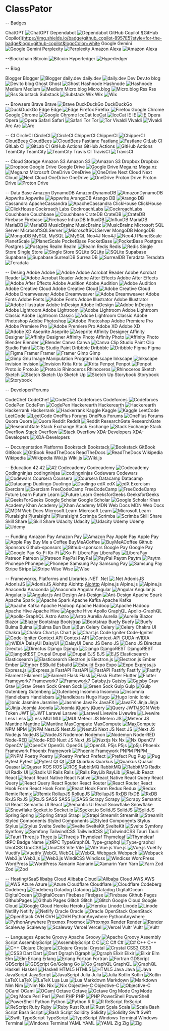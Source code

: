 # ClassPator

-- Badges

ChatGPT ![ChatGPT](https://img.shields.io/badge/chatGPT-74aa9c?style=for-the-badge&logo=openai&logoColor=white)
Dependabot	![Dependabot](https://img.shields.io/badge/dependabot-025E8C?style=for-the-badge&logo=dependabot&logoColor=white)
GitHub Copilot ![GitHub Copilot](https://img.shields.io/badge/github_copilot-8957E5?style=for-the-badge&logo=github-copilot&logoColor=white
Google Gemini ![Google Gemini](https://img.shields.io/badge/google%20gemini-8E75B2?style=for-the-badge&logo=google%20gemini&logoColor=white)
Perplexity ![Perplexity](https://img.shields.io/badge/perplexity-000000?style=for-the-badge&logo=perplexity&logoColor=088F8F)
Amazon Alexa ![Amazon Alexa](https://img.shields.io/badge/amazon%20alexa-52b5f7?style=for-the-badge&logo=amazon%20alexa&logoColor=white)

--Blockchain
Bitcoin ![Bitcoin](https://img.shields.io/badge/bitcoin-2F3134?style=for-the-badge&logo=bitcoin&logoColor=white)
Hyperledger ![Hyperledger](https://img.shields.io/badge/hyperledger-2F3134?style=for-the-badge&logo=hyperledger&logoColor=white)

-- Blog

Blogger	Blogger	![Blogger](https://img.shields.io/badge/Blogger-FF5722?style=for-the-badge&logo=blogger&logoColor=white)
daily.dev	daily.dev	![daily.dev](https://img.shields.io/badge/daily.dev-CE3DF3?style=for-the-badge&logo=daily.dev&logoColor=white)
Dev	Dev.to blog	![Dev.to blog](https://img.shields.io/badge/dev.to-0A0A0A?style=for-the-badge&logo=dev.to&logoColor=white)
Ghost	Ghost	![Ghost](https://img.shields.io/badge/ghost-000?style=for-the-badge&logo=ghost&logoColor=%23F7DF1E)
Hashnode	Hashnode	![Hashnode](https://img.shields.io/badge/Hashnode-2962FF?style=for-the-badge&logo=hashnode&logoColor=white)
Medium	Medium	![Medium](https://img.shields.io/badge/Medium-12100E?style=for-the-badge&logo=medium&logoColor=white)
Micro.blog	Micro.blog	![Micro.blog](https://img.shields.io/badge/Micro.blog-FF8800?style=for-the-badge&logo=micro.blog&logoColor=white)
Rss	Rss	![Rss](https://img.shields.io/badge/rss-F88900?style=for-the-badge&logo=rss&logoColor=white)
Substack	Substack	![Substack](https://img.shields.io/badge/Substack-%23006f5c.svg?style=for-the-badge&logo=substack&logoColor=FF6719)
Wix	Wix	![Wix](https://img.shields.io/badge/wix-000?style=for-the-badge&logo=wix&logoColor=white)

-- Browsers 
Brave	Brave	![Brave](https://img.shields.io/badge/Brave-FB542B?style=for-the-badge&logo=Brave&logoColor=white)
DuckDuckGo	DuckDuckGo	![DuckDuckGo](https://img.shields.io/badge/duckduckgo-de5833?style=for-the-badge&logo=duckduckgo&logoColor=white)
Edge	Edge	![Edge](https://img.shields.io/badge/Edge-0078D7?style=for-the-badge&logo=Microsoft-edge&logoColor=white)
Firefox	Firefox	![Firefox](https://img.shields.io/badge/Firefox-FF7139?style=for-the-badge&logo=Firefox-Browser&logoColor=white)
Google Chrome	Google Chrome	![Google Chrome](https://img.shields.io/badge/Google%20Chrome-4285F4?style=for-the-badge&logo=GoogleChrome&logoColor=white)
IceCat	IceCat	![IceCat](https://img.shields.io/badge/gnuicecat-263A85?style=for-the-badge&logo=gnuicecat&logoColor=white)
IE	IE	![IE](https://img.shields.io/badge/Internet%20Explorer-0076D6?style=for-the-badge&logo=Internet%20Explorer&logoColor=white)
Opera	Opera	![Opera](https://img.shields.io/badge/Opera-FF1B2D?style=for-the-badge&logo=Opera&logoColor=white)
Safari	Safari	![Safari](https://img.shields.io/badge/Safari-000000?style=for-the-badge&logo=Safari&logoColor=white)
Tor	Tor	![Tor](https://img.shields.io/badge/Tor-7D4698?style=for-the-badge&logo=Tor-Browser&logoColor=white)
Vivaldi	Vivaldi	![Vivaldi](https://img.shields.io/badge/Vivaldi-EF3939?style=for-the-badge&logo=Vivaldi&logoColor=white)
Arc	Arc	![Arc](https://img.shields.io/badge/Arc-000000?style=for-the-badge&logo=arc&logoColor=white)

-- CI
CircleCI	CircleCI	![CircleCI](https://img.shields.io/badge/circle%20ci-%23161616.svg?style=for-the-badge&logo=circleci&logoColor=white)
ChipperCI	ChipperCI	![ChipperCI](https://img.shields.io/badge/chipperci-1e394e.svg?style=for-the-badge&logo=chipperci&logoColor=white)
CloudBees	CloudBees	![CloudBees](https://img.shields.io/badge/CloudBees-1997B5&?logo=cloudbees&logoColor=white&style=for-the-badge)
Fastlane	Fastlane	![Fastlane](https://img.shields.io/badge/fastlane-%2382bd4e.svg?style=for-the-badge&logo=fastlane&logoColor=black)
GitLab CI	GitLab CI	![GitLab CI](https://img.shields.io/badge/gitlab%20ci-%23181717.svg?style=for-the-badge&logo=gitlab&logoColor=white)
GitHub Actions	GitHub Actions	![GitHub Actions](https://img.shields.io/badge/github%20actions-%232671E5.svg?style=for-the-badge&logo=githubactions&logoColor=white)
TeamCity	TeamCity	![TeamCity](https://img.shields.io/badge/teamcity-000000.svg?style=for-the-badge&logo=teamcity&logoColor=white)
Travis CI	TravisCI	![TravisCI](https://img.shields.io/badge/travis%20ci-%232B2F33.svg?style=for-the-badge&logo=travis&logoColor=white)


-- Cloud Storage 
Amazon S3	Amazon S3	![Amazon S3](https://img.shields.io/badge/Amazon%20S3-FF9900?style=for-the-badge&logo=amazons3&logoColor=white)
Dropbox	Dropbox	![Dropbox](https://img.shields.io/badge/Dropbox-%233B4D98.svg?style=for-the-badge&logo=Dropbox&logoColor=white)
Google Drive	Google Drive	![Google Drive](https://img.shields.io/badge/Google%20Drive-4285F4?style=for-the-badge&logo=googledrive&logoColor=white)
Mega.nz	Mega.nz	![Mega.nz](https://img.shields.io/badge/Mega-%23D90007.svg?style=for-the-badge&logo=Mega&logoColor=white)
Microsoft OneDrive	OneDrive	![OneDrive](https://img.shields.io/badge/OneDrive-white?style=for-the-badge&logo=Microsoft%20OneDrive&logoColor=0078D4)
Next Cloud	Next Cloud	![Next Cloud](https://img.shields.io/badge/Next%20Cloud-0B94DE?style=for-the-badge&logo=nextcloud&logoColor=white)
OneDrive	OneDrive	![OneDrive](https://img.shields.io/badge/OneDrive-0078D4.svg?style=for-the-badge&logo=microsoftonedrive&logoColor=white)
Proton Drive	Proton Drive	![Proton Drive](https://img.shields.io/badge/Proton%20Drive-6d4aff?style=for-the-badge&logo=proton%20drive&logoColor=white)

-- Data Base
  Amazon DynamoDB	AmazonDynamoDB	![AmazonDynamoDB](https://img.shields.io/badge/Amazon%20DynamoDB-4053D6?style=for-the-badge&logo=Amazon%20DynamoDB&logoColor=white)
Appwrite	Appwrite	![Appwrite](https://img.shields.io/badge/Appwrite-%23FD366E.svg?style=for-the-badge&logo=appwrite&logoColor=white)
ArangoDB	Arango DB	![Arango DB](https://img.shields.io/badge/ArangoDB-DDE072?style=for-the-badge&logo=arangodb&logoColor=white)
Cassandra	ApacheCassandra	![ApacheCassandra](https://img.shields.io/badge/cassandra-%231287B1.svg?style=for-the-badge&logo=apache-cassandra&logoColor=white)
ClickHouse	ClickHouse	![ClickHouse](https://img.shields.io/badge/ClickHouse-FFCC01?style=for-the-badge&logo=clickhouse&logoColor=white)
Cockroach Labs	CockroachLabs	![CockroachLabs](https://img.shields.io/badge/Cockroach%20Labs-6933FF?style=for-the-badge&logo=Cockroach%20Labs&logoColor=white)
Couchbase	Couchbase	![Couchbase](https://img.shields.io/badge/Couchbase-EA2328?style=for-the-badge&logo=couchbase&logoColor=white)
CrateDB	CrateDB	![CrateDB](https://img.shields.io/badge/CrateDB-009DC7?style=for-the-badge&logo=CrateDB&logoColor=white)
Firebase	Firebase	![Firebase](https://img.shields.io/badge/firebase-a08021?style=for-the-badge&logo=firebase&logoColor=ffcd34)
InfluxDB	InfluxDB	![InfluxDB](https://img.shields.io/badge/InfluxDB-22ADF6?style=for-the-badge&logo=InfluxDB&logoColor=white)
MariaDB	MariaDB	![MariaDB](https://img.shields.io/badge/MariaDB-003545?style=for-the-badge&logo=mariadb&logoColor=white)
MusicBrainz	MusicBrainz	![MusicBrainz](https://img.shields.io/badge/Musicbrainz-EB743B?style=for-the-badge&logo=musicbrainz&logoColor=BA478F)
Microsoft SQL Server	MicrosoftSQLServer	![MicrosoftSQLServer](https://img.shields.io/badge/Microsoft%20SQL%20Server-CC2927?style=for-the-badge&logo=microsoft%20sql%20server&logoColor=white)
MongoDB	MongoDB	![MongoDB](https://img.shields.io/badge/MongoDB-%234ea94b.svg?style=for-the-badge&logo=mongodb&logoColor=white)
MySQL	MySQL	![MySQL](https://img.shields.io/badge/mysql-4479A1.svg?style=for-the-badge&logo=mysql&logoColor=white)
Neo4J	Neo4J	![Neo4J](https://img.shields.io/badge/Neo4j-008CC1?style=for-the-badge&logo=neo4j&logoColor=white)
PlanetScale	PlanetScale	![PlanetScale](https://img.shields.io/badge/planetscale-%23000000.svg?style=for-the-badge&logo=planetscale&logoColor=white)
PocketBase	PocketBase	![PocketBase](https://img.shields.io/badge/pocketbase-%23b8dbe4.svg?style=for-the-badge&logo=Pocketbase&logoColor=black)
Postgres	Postgres	![Postgres](https://img.shields.io/badge/postgres-%23316192.svg?style=for-the-badge&logo=postgresql&logoColor=white)
Realm	Realm	![Realm](https://img.shields.io/badge/Realm-39477F?style=for-the-badge&logo=realm&logoColor=white)
Redis	Redis	![Redis](https://img.shields.io/badge/redis-%23DD0031.svg?style=for-the-badge&logo=redis&logoColor=white)
Single Store	Single Store	![Single Store](https://img.shields.io/badge/Single%20Store-AA00FF?style=for-the-badge&logo=singlestore&logoColor=white)
SQLite	SQLite	![SQLite](https://img.shields.io/badge/sqlite-%2307405e.svg?style=for-the-badge&logo=sqlite&logoColor=white)
Supabase	Supabase	![Supabase](https://img.shields.io/badge/Supabase-3ECF8E?style=for-the-badge&logo=supabase&logoColor=white)
SurrealDB	SurrealDB	![SurrealDB](https://img.shields.io/badge/SurrealDB-FF00A0?style=for-the-badge&logo=surrealdb&logoColor=white)
Teradata	Teradata	![Teradata](https://img.shields.io/badge/Teradata-F37440?style=for-the-badge&logo=teradata&logoColor=white)

-- Desing 
Adobe	Adobe	![Adobe](https://img.shields.io/badge/adobe-%23FF0000.svg?style=for-the-badge&logo=adobe&logoColor=white)
Adobe Acrobat Reader	Adobe Acrobat Reader	![Adobe Acrobat Reader](https://img.shields.io/badge/Adobe%20Acrobat%20Reader-EC1C24.svg?style=for-the-badge&logo=Adobe%20Acrobat%20Reader&logoColor=white)
Adobe After Effects	Adobe After Effects	![Adobe After Effects](https://img.shields.io/badge/Adobe%20After%20Effects-9999FF.svg?style=for-the-badge&logo=Adobe%20After%20Effects&logoColor=white)
Adobe Audition	Adobe Audition	![Adobe Audition](https://img.shields.io/badge/Adobe%20Audition-9999FF.svg?style=for-the-badge&logo=Adobe%20Audition&logoColor=white)
Adobe Creative Cloud	Adobe Creative Cloud	![Adobe Creative Cloud](https://img.shields.io/badge/Adobe%20Creative%20Cloud-DA1F26.svg?style=for-the-badge&logo=Adobe%20Creative%20Cloud&logoColor=white)
Adobe Dreamweaver	Adobe Dreamweaver	![Adobe Dreamweaver](https://img.shields.io/badge/Adobe%20Dreamweaver-FF61F6.svg?style=for-the-badge&logo=Adobe%20Dreamweaver&logoColor=white)
Adobe Fonts	Adobe Fonts	![Adobe Fonts](https://img.shields.io/badge/Adobe%20Fonts-000B1D.svg?style=for-the-badge&logo=Adobe%20Fonts&logoColor=white)
Adobe Illustrator	Adobe Illustrator	![Adobe Illustrator](https://img.shields.io/badge/adobe%20illustrator-%23FF9A00.svg?style=for-the-badge&logo=adobe%20illustrator&logoColor=white)
Adobe InDesign	Adobe InDesign	![Adobe InDesign](https://img.shields.io/badge/Adobe%20InDesign-49021F?style=for-the-badge&logo=adobeindesign&logoColor=white)
Adobe Lightroom	Adobe Lightroom	![Adobe Lightroom](https://img.shields.io/badge/Adobe%20Lightroom-31A8FF.svg?style=for-the-badge&logo=Adobe%20Lightroom&logoColor=white)
Adobe Lightroom Classic	Adobe Lightroom Classic	![Adobe Lightroom Classic](https://img.shields.io/badge/Adobe%20Lightroom%20Classic-31A8FF.svg?style=for-the-badge&logo=Adobe%20Lightroom%20Classic&logoColor=white)
Adobe Photoshop	Adobe Photoshop	![Adobe Photoshop](https://img.shields.io/badge/adobe%20photoshop-%2331A8FF.svg?style=for-the-badge&logo=adobe%20photoshop&logoColor=white)
Adobe Premiere Pro	Adobe Premiere Pro	![Adobe Premiere Pro](https://img.shields.io/badge/Adobe%20Premiere%20Pro-9999FF.svg?style=for-the-badge&logo=Adobe%20Premiere%20Pro&logoColor=white)
Adobe XD	Adobe XD	![Adobe XD](https://img.shields.io/badge/Adobe%20XD-470137?style=for-the-badge&logo=Adobe%20XD&logoColor=#FF61F6)
Aseprite	Aseprite	![Aseprite](https://img.shields.io/badge/Aseprite-FFFFFF?style=for-the-badge&logo=Aseprite&logoColor=#7D929E)
Affinity Designer	Affinity Designer	![Affinity Designer](https://img.shields.io/badge/affinity%20desginer-%231B72BE.svg?style=for-the-badge&logo=affinity-designer&logoColor=white)
Affinity Photo	Affinity Photo	![Affinity Photo](https://img.shields.io/badge/affinityphoto-%237E4DD2.svg?style=for-the-badge&logo=affinity-photo&logoColor=white)
Blender	Blender	![Blender](https://img.shields.io/badge/blender-%23F5792A.svg?style=for-the-badge&logo=blender&logoColor=white)
Canva	Canva	![Canva](https://img.shields.io/badge/Canva-%2300C4CC.svg?style=for-the-badge&logo=Canva&logoColor=white)
Clip Studio Paint	Clip Studio Paint	![Clip Studio Paint](https://img.shields.io/badge/ClipStudioPaint-%23CFD3D3.svg?style=for-the-badge&logo=ClipStudioPaint&logoColor=white)
Dribbble	Dribbble	![Dribbble](https://img.shields.io/badge/Dribbble-EA4C89?style=for-the-badge&logo=dribbble&logoColor=white)
Figma	Figma	![Figma](https://img.shields.io/badge/figma-%23F24E1E.svg?style=for-the-badge&logo=figma&logoColor=white)
Framer	Framer	![Framer](https://img.shields.io/badge/Framer-black?style=for-the-badge&logo=framer&logoColor=blue)
Gimp	Gimp	![Gimp Gnu Image Manipulation Program](https://img.shields.io/badge/Gimp-657D8B?style=for-the-badge&logo=gimp&logoColor=FFFFFF)
Inkscape	Inkscape	![Inkscape](https://img.shields.io/badge/Inkscape-e0e0e0?style=for-the-badge&logo=inkscape&logoColor=080A13)
Invision	Invision	![Invision](https://img.shields.io/badge/invision-FF3366?style=for-the-badge&logo=invision&logoColor=white)
Krita	Krita	![Krita](https://img.shields.io/badge/Krita-203759?style=for-the-badge&logo=krita&logoColor=EEF37B)
Penpot	Penpot	![Penpot](https://img.shields.io/badge/penpot-%23FFFFFF.svg?style=for-the-badge&logo=penpot&logoColor=black)
Proto.io	Proto.io	![Proto.io](https://img.shields.io/badge/Proto.io-161637?style=for-the-badge&logo=proto.io&logoColor=00e5ff)
Rhinoceros	Rhinoceros	![Rhinoceros](https://img.shields.io/badge/Rhinoceros-801010?style=for-the-badge&logo=rhinoceros&logoColor=white)
Sketch	Sketch	![Sketch](https://img.shields.io/badge/Sketch-FFB387?style=for-the-badge&logo=sketch&logoColor=black)
Sketch Up	Sketch Up	![Sketch Up](https://img.shields.io/badge/SketchUp-005F9E?style=for-the-badge&logo=sketchup&logoColor=white)
Storybook	Storybook	![Storybook](https://img.shields.io/badge/-Storybook-FF4785?style=for-the-badge&logo=storybook&logoColor=white)

-- Developer/Forums

CodeChef	CodeChef	![CodeChef](https://img.shields.io/badge/CodeChef-%23964B00.svg?style=for-the-badge&logo=CodeChef&logoColor=white)
Codeforces	Codeforces	![Codeforces](https://img.shields.io/badge/Codeforces-445f9d?style=for-the-badge&logo=Codeforces&logoColor=white)
CodePen	CodePen	![CodePen](https://img.shields.io/badge/Codepen-000000?style=for-the-badge&logo=codepen&logoColor=white)
Hackerearth	Hackerearth	![Hackerearth](https://img.shields.io/badge/HackerEarth-%232C3454.svg?&style=for-the-badge&logo=HackerEarth&logoColor=Blue)
Hackerrank	Hackerrank	![Hackerrank](https://img.shields.io/badge/-Hackerrank-2EC866?style=for-the-badge&logo=HackerRank&logoColor=white)
Kaggle	Kaggle	![Kaggle](https://img.shields.io/badge/Kaggle-035a7d?style=for-the-badge&logo=kaggle&logoColor=white)
LeetCode	LeetCode	![LeetCode](https://img.shields.io/badge/LeetCode-000000?style=for-the-badge&logo=LeetCode&logoColor=#d16c06)
OnePlus Forums	OnePlus Forums	![OnePlus Forums](https://img.shields.io/badge/OnePlusForums-%23EB0028.svg?style=for-the-badge&logo=OnePlus&logoColor=white)
Quora	Quora	![Quora](https://img.shields.io/badge/Quora-%23B92B27.svg?style=for-the-badge&logo=Quora&logoColor=white)
Reddit	Reddit	![Reddit](https://img.shields.io/badge/Reddit-%23FF4500.svg?style=for-the-badge&logo=Reddit&logoColor=white)
ResearchGate	ResearchGate	![ResearchGate](https://img.shields.io/badge/ResearchGate-00CCBB?style=for-the-badge&logo=ResearchGate&logoColor=white)
Stack Exchange	Stack Exchange	![Stack Exchange](https://img.shields.io/badge/StackExchange-%23ffffff.svg?style=for-the-badge&logo=StackExchange)
Stack Overflow	Stack Overflow	![Stack Overflow](https://img.shields.io/badge/-Stackoverflow-FE7A16?style=for-the-badge&logo=stack-overflow&logoColor=white)
XDA-Developers	XDA-Developers	![XDA-Developers](https://img.shields.io/badge/XDA--Developers-%23AC6E2F.svg?style=for-the-badge&logo=XDA-Developers&logoColor=white)

-- Documentation Platforms
Bookstack	Bookstack	![Bookstack](https://img.shields.io/badge/Bookstack-%230288D1.svg?style=for-the-badge&logo=bookstack&logoColor=white)
GitBook	GitBook	![GitBook](https://img.shields.io/badge/GitBook-%23000000.svg?style=for-the-badge&logo=gitbook&logoColor=white)
ReadTheDocs	ReadTheDocs	![ReadTheDocs](https://img.shields.io/badge/Readthedocs-%23000000.svg?style=for-the-badge&logo=readthedocs&logoColor=white)
Wikipedia	Wikipedia	![Wikipedia](https://img.shields.io/badge/Wikipedia-%23000000.svg?style=for-the-badge&logo=wikipedia&logoColor=white)
Wiki.js	Wiki.js	![Wiki.js](https://img.shields.io/badge/wiki.js-%231976D2.svg?style=for-the-badge&logo=wikidotjs&logoColor=white)

-- Education
42	42	![42](https://img.shields.io/badge/-42-black?style=for-the-badge&logo=42&logoColor=white)
Codecademy	Codecademy	![Codecademy](https://img.shields.io/badge/Codecademy-FFF0E5?style=for-the-badge&logo=codecademy&logoColor=1F243A)
Codingninjas	codingninjas	![codingninjas](https://img.shields.io/badge/coding%20ninjas-DD6620?style=for-the-badge&logo=codingninjas&logoColor=white)
Codewars	Codewars	![Codewars](https://img.shields.io/badge/Codewars-B1361E?style=for-the-badge&logo=codewars&logoColor=grey)
Coursera	Coursera	![Coursera](https://img.shields.io/badge/Coursera-%230056D2.svg?style=for-the-badge&logo=Coursera&logoColor=white)
Datacamp	Datacamp	![Datacamp](https://img.shields.io/badge/Datacamp-05192D?style=for-the-badge&logo=datacamp&logoColor=03E860)
Duolingo	Duolingo	![Duolingo](https://img.shields.io/badge/Duolingo-%234DC730.svg?style=for-the-badge&logo=Duolingo&logoColor=white)
edX	edX	![edX](https://img.shields.io/badge/edX-%2302262B.svg?style=for-the-badge&logo=edX&logoColor=white)
Exercism	Exercism	![Exercism](https://img.shields.io/badge/Exercism-009CAB?style=for-the-badge&logo=exercism&logoColor=white)
FreeCodeCamp	FreeCodeCamp	![FreeCodeCamp](https://img.shields.io/badge/Freecodecamp-%23123.svg?&style=for-the-badge&logo=freecodecamp&logoColor=green)
Future Learn	Future Learn	![Future Learn](https://img.shields.io/badge/future%20learn-DE00A5?style=for-the-badge&logo=futurelearn&logoColor=white)
GeeksforGeeks	GeeksforGeeks	![GeeksForGeeks](https://img.shields.io/badge/GeeksforGeeks-gray?style=for-the-badge&logo=geeksforgeeks&logoColor=35914c)
Google Scholar	Google Scholar	![Google Scholar](https://img.shields.io/badge/Google%20Scholar-4285F4?style=for-the-badge&logo=google-scholar&logoColor=white)
Khan Academy	Khan Academy	![Khan Academy](https://img.shields.io/badge/KhanAcademy-%2314BF96.svg?style=for-the-badge&logo=KhanAcademy&logoColor=white)
MDN Web Docs	MDN Web Docs	![MDN Web Docs](https://img.shields.io/badge/MDN_Web_Docs-black?style=for-the-badge&logo=mdnwebdocs&logoColor=white)
Microsoft Learn	Microsoft Learn	![Microsoft Learn](https://img.shields.io/badge/Microsoft_Learn-258ffa?style=for-the-badge&logo=microsoft&logoColor=white)
Pluralsight	Pluralsight	![Pluralsight](https://img.shields.io/badge/Pluralsight-EE3057?style=for-the-badge&logo=pluralsight&logoColor=white)
Scrimba	Scrimba	![Scrimba](https://img.shields.io/badge/scrimba-2B283A?style=for-the-badge&logo=scrimba&logoColor=white)
Skill Share	Skill Share	![Skill Share](https://img.shields.io/badge/Skill%20share-002333?style=for-the-badge&logo=skillshare&logoColor=00FF84)
Udacity	Udacity	![Udacity](https://img.shields.io/badge/Udacity-grey?style=for-the-badge&logo=udacity&logoColor=15B8E6)
Udemy	Udemy	![Udemy](https://img.shields.io/badge/Udemy-A435F0?style=for-the-badge&logo=Udemy&logoColor=white)

-- Funding
Amazon Pay	Amazon Pay	![Amazon Pay](https://img.shields.io/badge/AmazonPay-ff9900.svg?style=for-the-badge&logo=Amazon-Pay&logoColor=white)
Apple Pay	Apple Pay	![Apple Pay](https://img.shields.io/badge/ApplePay-000000.svg?style=for-the-badge&logo=Apple-Pay&logoColor=white)
Buy Me a Coffee	BuyMeACoffee	![BuyMeACoffee](https://img.shields.io/badge/Buy%20Me%20a%20Coffee-ffdd00?style=for-the-badge&logo=buy-me-a-coffee&logoColor=black)
Github Sponsors	Github-sponsors	![Github-sponsors](https://img.shields.io/badge/sponsor-30363D?style=for-the-badge&logo=GitHub-Sponsors&logoColor=#EA4AAA)
Google Pay	Google Pay	![Google Pay](https://img.shields.io/badge/GooglePay-%233780F1.svg?style=for-the-badge&logo=Google-Pay&logoColor=white)
Ko-Fi	Ko-Fi	![Ko-Fi](https://img.shields.io/badge/Ko--fi-F16061?style=for-the-badge&logo=ko-fi&logoColor=white)
LiberaPay	LiberaPay	![LiberaPay](https://img.shields.io/badge/Liberapay-F6C915?style=for-the-badge&logo=liberapay&logoColor=black)
Patreon	Patreon	![Patreon](https://img.shields.io/badge/Patreon-F96854?style=for-the-badge&logo=patreon&logoColor=white)
PayPal	PayPal	![PayPal](https://img.shields.io/badge/PayPal-00457C?style=for-the-badge&logo=paypal&logoColor=white)
Paytm	Paytm	![Paytm](https://img.shields.io/badge/Paytm-1C2C94?style=for-the-badge&logo=paytm&logoColor=05BAF3)
Phonepe	Phonepe	![Phonepe](https://img.shields.io/badge/Phonepe-54039A?style=for-the-badge&logo=phonepe&logoColor=white)
Samsung Pay	Samsung Pay	![Samsung Pay](https://img.shields.io/badge/SamsungPay-1428A0.svg?style=for-the-badge&logo=Samsung-Pay&logoColor=white)
Stripe	Stripe	![Stripe](https://img.shields.io/badge/Stripe-5469d4?style=for-the-badge&logo=stripe&logoColor=ffffff)
Wise	Wise	![Wise](https://img.shields.io/badge/Wise-394e79?style=for-the-badge&logo=wise&logoColor=00B9FF)

-- Frameworks, Platforms and Libraries
.NET	.Net	![.Net](https://img.shields.io/badge/.NET-5C2D91?style=for-the-badge&logo=.net&logoColor=white)
AdonisJS	AdonisJS	![AdonisJS](https://img.shields.io/badge/adonisjs-%23220052.svg?style=for-the-badge&logo=adonisjs&logoColor=white)
Aiohttp	Aiohttp	[Aiohttp](https://img.shields.io/badge/aiohttp-%232C5bb4.svg?style=for-the-badge&logo=aiohttp&logoColor=white)
Alpine.js	Alpine.js	![Alpine.js](https://img.shields.io/badge/alpinejs-white.svg?style=for-the-badge&logo=alpinedotjs&logoColor=%238BC0D0)
Anaconda	Anaconda	![Anaconda](https://img.shields.io/badge/Anaconda-%2344A833.svg?style=for-the-badge&logo=anaconda&logoColor=white)
Angular	Angular	![Angular](https://img.shields.io/badge/angular-%23DD0031.svg?style=for-the-badge&logo=angular&logoColor=white)
Angular.js	Angular.js	![Angular.js](https://img.shields.io/badge/angular.js-%23E23237.svg?style=for-the-badge&logo=angularjs&logoColor=white)
Ant Design	Ant-Design	![Ant-Design](https://img.shields.io/badge/-AntDesign-%230170FE?style=for-the-badge&logo=ant-design&logoColor=white)
Apache Spark	Apache Spark	![Apache Spark](https://img.shields.io/badge/Apache%20Spark-FDEE21?style=flat-square&logo=apachespark&logoColor=black)
Apache Kafka	Apache Kafka	![Apache Kafka](https://img.shields.io/badge/Apache%20Kafka-000?style=for-the-badge&logo=apachekafka)
Apache Hadoop	Apache Hadoop	![Apache Hadoop](https://img.shields.io/badge/Apache%20Hadoop-66CCFF?style=for-the-badge&logo=apachehadoop&logoColor=black)
Apache Hive	Apache Hive	![Apache Hive](https://img.shields.io/badge/Apache%20Hive-FDEE21?style=for-the-badge&logo=apachehive&logoColor=black)
Apollo GraphQL	Apollo-GraphQL	![Apollo-GraphQL](https://img.shields.io/badge/-ApolloGraphQL-311C87?style=for-the-badge&logo=apollo-graphql)
Astro	Astro	![Astro](https://img.shields.io/badge/astro-%232C2052.svg?style=for-the-badge&logo=astro&logoColor=white)
Aurelia	Aurelia	![Aurelia](https://img.shields.io/badge/aurelia-%23ED2B88.svg?style=for-the-badge&logo=aurelia&logoColor=fff)
Blazor	Blazor	![Blazor](https://img.shields.io/badge/blazor-%235C2D91.svg?style=for-the-badge&logo=blazor&logoColor=white)
Bootstrap	Bootstrap	![Bootstrap](https://img.shields.io/badge/bootstrap-%238511FA.svg?style=for-the-badge&logo=bootstrap&logoColor=white)
Buefy	Buefy	![Buefy](https://img.shields.io/badge/Buefy-7957D5?style=for-the-badge&logo=buefy&logoColor=48289E)
Bulma	Bulma	![Bulma](https://img.shields.io/badge/bulma-00D0B1?style=for-the-badge&logo=bulma&logoColor=white)
Bun	Bun	![Bun](https://img.shields.io/badge/Bun-%23000000.svg?style=for-the-badge&logo=bun&logoColor=white)
Celery	Celery	![Celery](https://img.shields.io/badge/celery-%23a9cc54.svg?style=for-the-badge&logo=celery&logoColor=ddf4a4)
Chakra UI	Chakra	![Chakra](https://img.shields.io/badge/chakra-%234ED1C5.svg?style=for-the-badge&logo=chakraui&logoColor=white)
Chart.js	Chart.js	![Chart.js](https://img.shields.io/badge/chart.js-F5788D.svg?style=for-the-badge&logo=chart.js&logoColor=white)
Code Igniter	Code-Igniter	![Code-Igniter](https://img.shields.io/badge/CodeIgniter-%23EF4223.svg?style=for-the-badge&logo=codeIgniter&logoColor=white)
Context API	Context-API	![Context-API](https://img.shields.io/badge/Context--Api-000000?style=for-the-badge&logo=react)
CUDA	nVIDIA	![nVIDIA](https://img.shields.io/badge/cuda-000000.svg?style=for-the-badge&logo=nVIDIA&logoColor=green)
DaisyUI	DaisyUI	![DaisyUI](https://img.shields.io/badge/daisyui-5A0EF8?style=for-the-badge&logo=daisyui&logoColor=white)
Deno JS	Deno JS	![Deno JS](https://img.shields.io/badge/deno%20js-000000?style=for-the-badge&logo=deno&logoColor=white)
Directus	Directus	![Directus](https://img.shields.io/badge/directus-%2364f.svg?style=for-the-badge&logo=directus&logoColor=white)
Django	Django	![Django](https://img.shields.io/badge/django-%23092E20.svg?style=for-the-badge&logo=django&logoColor=white)
DjangoREST	DjangoREST	![DjangoREST](https://img.shields.io/badge/DJANGO-REST-ff1709?style=for-the-badge&logo=django&logoColor=white&color=ff1709&labelColor=gray)
Drupal	Drupal	![Drupal](https://img.shields.io/badge/drupal-%230678BE.svg?style=for-the-badge&logo=drupal&logoColor=white)
EJS	EJS	![EJS](https://img.shields.io/badge/ejs-%23B4CA65.svg?style=for-the-badge&logo=ejs&logoColor=black)
Elasticsearch	Elasticsearch	![Elasticsearch](https://img.shields.io/badge/elasticsearch-%230377CC.svg?style=for-the-badge&logo=elasticsearch&logoColor=white)
Electron.js	Electron.js	![Electron.js](https://img.shields.io/badge/Electron-191970?style=for-the-badge&logo=Electron&logoColor=white)
Ember	Ember	![Ember](https://img.shields.io/badge/ember-1C1E24?style=for-the-badge&logo=ember.js&logoColor=#D04A37)
ESBuild	Esbuild	![Esbuild](https://img.shields.io/badge/esbuild-%23FFCF00.svg?style=for-the-badge&logo=esbuild&logoColor=black)
Expo	Expo	![Expo](https://img.shields.io/badge/expo-1C1E24?style=for-the-badge&logo=expo&logoColor=#D04A37)
Express.js	Express.js	![Express.js](https://img.shields.io/badge/express.js-%23404d59.svg?style=for-the-badge&logo=express&logoColor=%2361DAFB)
FastAPI	FastAPI	![FastAPI](https://img.shields.io/badge/FastAPI-005571?style=for-the-badge&logo=fastapi)
Fastify	Fastify	![Fastify](https://img.shields.io/badge/fastify-%23000000.svg?style=for-the-badge&logo=fastify&logoColor=white)
Filament	Filament	![Filament](https://img.shields.io/badge/Filament-FFAA00?style=for-the-badge&logoColor=%23000000)
Flask	Flask	![Flask](https://img.shields.io/badge/flask-%23000.svg?style=for-the-badge&logo=flask&logoColor=white)
Flutter	Flutter	![Flutter](https://img.shields.io/badge/Flutter-%2302569B.svg?style=for-the-badge&logo=Flutter&logoColor=white)
Framework7	Framework7	![Framework7](https://img.shields.io/badge/framework7-%23EE350F.svg?style=for-the-badge&logo=framework7&logoColor=white)
Gatsby.js	Gatsby	![Gatsby](https://img.shields.io/badge/Gatsby-%23663399.svg?style=for-the-badge&logo=gatsby&logoColor=white)
Grav	Grav	![Grav](https://img.shields.io/badge/grav-%23FFFFFF.svg?style=for-the-badge&logo=grav&logoColor=221E1F)
Green Sock	Green Sock	![Green Sock](https://img.shields.io/badge/green%20sock-88CE02?style=for-the-badge&logo=greensock&logoColor=white)
Gulp	Gulp	![Gulp](https://img.shields.io/badge/GULP-%23CF4647.svg?style=for-the-badge&logo=gulp&logoColor=white)
Gutenberg	Gutenberg	![Gutenberg](https://img.shields.io/badge/gutenberg-%23077CB2.svg?style=for-the-badge&logo=gutenberg&logoColor=white)
Insomnia	Insomnia	![Insomnia](https://img.shields.io/badge/Insomnia-black?style=for-the-badge&logo=insomnia&logoColor=5849BE)
Handlebars	Handlebars	![Handlebars](https://img.shields.io/badge/Handlebars-%23000000?style=for-the-badge&logo=Handlebars.js&logoColor=white)
Hugo	Hugo	![Hugo](https://img.shields.io/badge/Hugo-black.svg?style=for-the-badge&logo=Hugo)
Ionic	Ionic	![Ionic](https://img.shields.io/badge/Ionic-%233880FF.svg?style=for-the-badge&logo=Ionic&logoColor=white)
Jasmine	Jasmine	![Jasmine](https://img.shields.io/badge/jasmine-%238A4182.svg?style=for-the-badge&logo=jasmine&logoColor=white)
JavaFx	JavaFX	![JavaFX](https://img.shields.io/badge/javafx-%23FF0000.svg?style=for-the-badge&logo=javafx&logoColor=white)
Jinja	Jinja	![Jinja](https://img.shields.io/badge/jinja-white.svg?style=for-the-badge&logo=jinja&logoColor=black)
Joomla	Joomla	![Joomla](https://img.shields.io/badge/joomla-%235091CD.svg?style=for-the-badge&logo=joomla&logoColor=white)
jQuery	jQuery	![jQuery](https://img.shields.io/badge/jquery-%230769AD.svg?style=for-the-badge&logo=jquery&logoColor=white)
JWT/JSON Web Token	JWT	![JWT](https://img.shields.io/badge/JWT-black?style=for-the-badge&logo=JSON%20web%20tokens)
Laravel	Laravel	![Laravel](https://img.shields.io/badge/laravel-%23FF2D20.svg?style=for-the-badge&logo=laravel&logoColor=white)
Livewire	Livewire	![Livewire](https://img.shields.io/badge/livewire-%234e56a6.svg?style=for-the-badge&logo=livewire&logoColor=white)
Less	Less	![Less](https://img.shields.io/badge/less-2B4C80?style=for-the-badge&logo=less&logoColor=white)
MUI	MUI	![MUI](https://img.shields.io/badge/MUI-%230081CB.svg?style=for-the-badge&logo=mui&logoColor=white)
Meteor JS	Metero JS	![Meteor JS](https://img.shields.io/badge/meteorjs-%23d74c4c.svg?style=for-the-badge&logo=meteor&logoColor=white)
Mantine	Mantine	![Mantine](https://img.shields.io/badge/Mantine-ffffff?style=for-the-badge&logo=Mantine&logoColor=339af0)
MaxCompute	MaxCompute	![MaxCompute](https://img.shields.io/badge/MaxCompute-%23FF6701?style=for-the-badge&logo=alibabacloud&logoColor=white)
NPM	NPM	![NPM](https://img.shields.io/badge/NPM-%23CB3837.svg?style=for-the-badge&logo=npm&logoColor=white)
NestJS	NestJS	![NestJS](https://img.shields.io/badge/nestjs-%23E0234E.svg?style=for-the-badge&logo=nestjs&logoColor=white)
Next JS	Next JS	![Next JS](https://img.shields.io/badge/Next-black?style=for-the-badge&logo=next.js&logoColor=white)
Node.js	NodeJS	![NodeJS](https://img.shields.io/badge/node.js-6DA55F?style=for-the-badge&logo=node.js&logoColor=white)
Nodemon	Nodemon	![Nodemon](https://img.shields.io/badge/NODEMON-%23323330.svg?style=for-the-badge&logo=nodemon&logoColor=%BBDEAD)
Node-RED	Node-RED	![Node-RED](https://img.shields.io/badge/Node--RED-%238F0000.svg?style=for-the-badge&logo=node-red&logoColor=white)
Nuxt JS	Nuxt JS	![Nuxtjs](https://img.shields.io/badge/Nuxt-002E3B?style=for-the-badge&logo=nuxtdotjs&logoColor=#00DC82)
Nx	Nx	![Nx](https://img.shields.io/badge/nx-143055?style=for-the-badge&logo=nx&logoColor=white)
OpenCV	OpenCV	![OpenCV](https://img.shields.io/badge/opencv-%23white.svg?style=for-the-badge&logo=opencv&logoColor=white)
OpenGL	OpenGL	![OpenGL](https://img.shields.io/badge/OpenGL-%23FFFFFF.svg?style=for-the-badge&logo=opengl)
P5js	P5js	![p5js](https://img.shields.io/badge/p5.js-ED225D?style=for-the-badge&logo=p5.js&logoColor=FFFFFF)
Phoenix Framework	Phoenix Framework	![Phoenix Framework](https://img.shields.io/badge/phoenixframework-%23FD4F00.svg?style=for-the-badge&logo=phoenixframework&logoColor=black)
PNPM	PNPM	![PNPM](https://img.shields.io/badge/pnpm-%234a4a4a.svg?style=for-the-badge&logo=pnpm&logoColor=f69220)
Poetry	Poetry	![Poetry](https://img.shields.io/badge/Poetry-%233B82F6.svg?style=for-the-badge&logo=poetry&logoColor=0B3D8D)
Prefect	Prefect	![Prefect](https://img.shields.io/badge/Prefect-%23ffffff.svg?style=for-the-badge&logo=prefect&logoColor=white)
Pug	Pug	![Pug](https://img.shields.io/badge/Pug-FFF?style=for-the-badge&logo=pug&logoColor=A86454)
Pytest	Pytest	![Pytest](https://img.shields.io/badge/pytest-%23ffffff.svg?style=for-the-badge&logo=pytest&logoColor=2f9fe3)
Qt	Qt	![Qt](https://img.shields.io/badge/Qt-%23217346.svg?style=for-the-badge&logo=Qt&logoColor=white)
Quarkus	Quarkus	![Quarkus](https://img.shields.io/badge/quarkus-%234794EB.svg?style=for-the-badge&logo=quarkus&logoColor=white)
Quasar	Quasar	![Quasar](https://img.shields.io/badge/Quasar-16B7FB?style=for-the-badge&logo=quasar&logoColor=black)
ROS	ROS	![ROS](https://img.shields.io/badge/ros-%230A0FF9.svg?style=for-the-badge&logo=ros&logoColor=white)
RabbitMQ	RabbitMQ	![RabbitMQ](https://img.shields.io/badge/Rabbitmq-FF6600?style=for-the-badge&logo=rabbitmq&logoColor=white)
Radix UI	Radix UI	![Radix UI](https://img.shields.io/badge/radix%20ui-161618.svg?style=for-the-badge&logo=radix-ui&logoColor=white)
Rails	Rails	![Rails](https://img.shields.io/badge/rails-%23CC0000.svg?style=for-the-badge&logo=ruby-on-rails&logoColor=white)
RayLib	RayLib	![RayLib](https://img.shields.io/badge/RAYLIB-FFFFFF?style=for-the-badge&logo=raylib&logoColor=black)
React	React	![React](https://img.shields.io/badge/react-%2320232a.svg?style=for-the-badge&logo=react&logoColor=%2361DAFB)
React Native	React Native	![React Native](https://img.shields.io/badge/react_native-%2320232a.svg?style=for-the-badge&logo=react&logoColor=%2361DAFB)
React Query	React Query	![React Query](https://img.shields.io/badge/-React%20Query-FF4154?style=for-the-badge&logo=react%20query&logoColor=white)
React Router	React Router	![React Router](https://img.shields.io/badge/React_Router-CA4245?style=for-the-badge&logo=react-router&logoColor=white)
React Hook Form	React Hook Form	![React Hook Form](https://img.shields.io/badge/React%20Hook%20Form-%23EC5990.svg?style=for-the-badge&logo=reacthookform&logoColor=white)
Redux	Redux	![Redux](https://img.shields.io/badge/redux-%23593d88.svg?style=for-the-badge&logo=redux&logoColor=white)
Remix	Remix	![Remix](https://img.shields.io/badge/remix-%23000.svg?style=for-the-badge&logo=remix&logoColor=white)
RollupJS	RollupJS	![RollupJS](https://img.shields.io/badge/RollupJS-ef3335?style=for-the-badge&logo=rollup.js&logoColor=white)
RxDB	RxDB	![RxDB](https://img.shields.io/badge/rxjs-%23B7178C.svg?style=for-the-badge&logo=reactivex&logoColor=white)
RxJS	RxJS	![RxJS](https://img.shields.io/badge/rxjs-%23B7178C.svg?style=for-the-badge&logo=reactivex&logoColor=white)
SASS	SASS	![SASS](https://img.shields.io/badge/SASS-hotpink.svg?style=for-the-badge&logo=SASS&logoColor=white)
Scrapy	Scrapy	![Scrapy](https://img.shields.io/badge/scrapy-%2360a839.svg?style=for-the-badge&logo=scrapy&logoColor=d1d2d3)
Semantic UI React	Semantic UI React	![Semantic UI React](https://img.shields.io/badge/Semantic%20UI%20React-%2335BDB2.svg?style=for-the-badge&logo=SemanticUIReact&logoColor=white)
Snowflake	Snowflake	![Snowflake](https://img.shields.io/badge/snowflake-%2329B5E8.svg?style=for-the-badge&logo=snowflake&logoColor=white)
Socket.io	Socket.io	![Socket.io](https://img.shields.io/badge/Socket.io-black?style=for-the-badge&logo=socket.io&badgeColor=010101)
SolidJS	SolidJS	![SolidJS](https://img.shields.io/badge/SolidJS-2c4f7c?style=for-the-badge&logo=solid&logoColor=c8c9cb)
Spring	Spring	![Spring](https://img.shields.io/badge/spring-%236DB33F.svg?style=for-the-badge&logo=spring&logoColor=white)
Strapi	Strapi	![Strapi](https://img.shields.io/badge/strapi-%232E7EEA.svg?style=for-the-badge&logo=strapi&logoColor=white)
Streamlit	Streamlit	![Streamlit](https://img.shields.io/badge/Streamlit-%23FE4B4B.svg?style=for-the-badge&logo=streamlit&logoColor=white)
Styled Components	Styled Components	![Styled Components](https://img.shields.io/badge/styled--components-DB7093?style=for-the-badge&logo=styled-components&logoColor=white)
Stylus	Stylus	![Stylus](https://img.shields.io/badge/stylus-%23ff6347.svg?style=for-the-badge&logo=stylus&logoColor=white)
Svelte	Svelte	![Svelte](https://img.shields.io/badge/svelte-%23f1413d.svg?style=for-the-badge&logo=svelte&logoColor=white)
SvelteKit	SvelteKit	![Svelte](https://img.shields.io/badge/svelte-%23f1413d.svg?style=for-the-badge&logo=svelte&logoColor=white)
Symfony	Symfony	![Symfony](https://img.shields.io/badge/symfony-%23000000.svg?style=for-the-badge&logo=symfony&logoColor=white)
TailwindCSS	TailwindCSS	![TailwindCSS](https://img.shields.io/badge/tailwindcss-%2338B2AC.svg?style=for-the-badge&logo=tailwind-css&logoColor=white)
Tauri	Tauri	![Tauri](https://img.shields.io/badge/tauri-%2324C8DB.svg?style=for-the-badge&logo=tauri&logoColor=%23FFFFFF)
Three.js	Three js	![Threejs](https://img.shields.io/badge/threejs-black?style=for-the-badge&logo=three.js&logoColor=white)
Thymeleaf	Thymeleaf	![Thymeleaf](https://img.shields.io/badge/Thymeleaf-%23005C0F.svg?style=for-the-badge&logo=Thymeleaf&logoColor=white)
tRPC	Badge Name	![tRPC](https://img.shields.io/badge/tRPC-%232596BE.svg?style=for-the-badge&logo=tRPC&logoColor=white)
TypeGraphQL	Type-graphql	![Type-graphql](https://img.shields.io/badge/-TypeGraphQL-%23C04392?style=for-the-badge)
UnoCSS	UnoCSS	![UnoCSS](https://img.shields.io/badge/unocss-333333.svg?style=for-the-badge&logo=unocss&logoColor=white)
Vite	Vite	![Vite](https://img.shields.io/badge/vite-%23646CFF.svg?style=for-the-badge&logo=vite&logoColor=white)
Vue.js	Vue.js	![Vue.js](https://img.shields.io/badge/vuejs-%2335495e.svg?style=for-the-badge&logo=vuedotjs&logoColor=%234FC08D)
Vuetify	Vuetify	![Vuetify](https://img.shields.io/badge/Vuetify-1867C0?style=for-the-badge&logo=vuetify&logoColor=AEDDFF)
WebGL	WebGL	![WebGL](https://img.shields.io/badge/WebGL-990000?logo=webgl&logoColor=white&style=for-the-badge)
Webpack	Webpack	![Webpack](https://img.shields.io/badge/webpack-%238DD6F9.svg?style=for-the-badge&logo=webpack&logoColor=black)
Web3.js	Web3.js	![Web3.js](https://img.shields.io/badge/web3.js-F16822?style=for-the-badge&logo=web3.js&logoColor=white)
WindiCSS	Windicss	![Windicss](https://img.shields.io/badge/windicss-48B0F1.svg?style=for-the-badge&logo=windi-css&logoColor=white)
WordPress	WordPress	![WordPress](https://img.shields.io/badge/WordPress-%23117AC9.svg?style=for-the-badge&logo=WordPress&logoColor=white)
Xamarin	Xamarin	![Xamarin](https://img.shields.io/badge/Xamarin-3199DC?style=for-the-badge&logo=xamarin&logoColor=white)
Yarn	Yarn	![Yarn](https://img.shields.io/badge/yarn-%232C8EBB.svg?style=for-the-badge&logo=yarn&logoColor=white)
Zod	Zod	![Zod](https://img.shields.io/badge/zod-%233068b7.svg?style=for-the-badge&logo=zod&logoColor=white)

--  Hosting/SaaS
libaba Cloud	Alibaba Cloud	![Alibaba Cloud](https://img.shields.io/badge/AlibabaCloud-%23FF6701.svg?style=for-the-badge&logo=alibabacloud&logoColor=white)
AWS	AWS	![AWS](https://img.shields.io/badge/AWS-%23FF9900.svg?style=for-the-badge&logo=amazon-aws&logoColor=white)
Azure	Azure	![Azure](https://img.shields.io/badge/azure-%230072C6.svg?style=for-the-badge&logo=microsoftazure&logoColor=white)
Cloudflare	Cloudflare	![Cloudflare](https://img.shields.io/badge/Cloudflare-F38020?style=for-the-badge&logo=Cloudflare&logoColor=white)
Codeberg	Codeberg	![Codeberg](https://img.shields.io/badge/Codeberg-2185D0?style=for-the-badge&logo=Codeberg&logoColor=white)
Datadog	Datadog	![Datadog](https://img.shields.io/badge/datadog-%23632CA6.svg?style=for-the-badge&logo=datadog&logoColor=white)
DigitalOcean	DigitalOcean	![DigitalOcean](https://img.shields.io/badge/DigitalOcean-%230167ff.svg?style=for-the-badge&logo=digitalOcean&logoColor=white)
Firebase	Firebase	![Firebase](https://img.shields.io/badge/firebase-%23039BE5.svg?style=for-the-badge&logo=firebase)
Github Pages	GithubPages	![Github Pages](https://img.shields.io/badge/github%20pages-121013?style=for-the-badge&logo=github&logoColor=white)
Glitch	Glitch	![Glitch](https://img.shields.io/badge/glitch-%233333FF.svg?style=for-the-badge&logo=glitch&logoColor=white)
Google Cloud	Google Cloud	![Google Cloud](https://img.shields.io/badge/GoogleCloud-%234285F4.svg?style=for-the-badge&logo=google-cloud&logoColor=white)
Heroku	Heroku	![Heroku](https://img.shields.io/badge/heroku-%23430098.svg?style=for-the-badge&logo=heroku&logoColor=white)
Linode	Linode	![Linode](https://img.shields.io/badge/linode-00A95C?style=for-the-badge&logo=linode&logoColor=white)
Netlify	Netlify	![Netlify](https://img.shields.io/badge/netlify-%23000000.svg?style=for-the-badge&logo=netlify&logoColor=#00C7B7)
Oracle	Oracle	![Oracle](https://img.shields.io/badge/Oracle-F80000?style=for-the-badge&logo=oracle&logoColor=white)
OpenStack	OpenStack	![OpenStack](https://img.shields.io/badge/Openstack-%23f01742.svg?style=for-the-badge&logo=openstack&logoColor=white)
OVH	OVH	![OVH](https://img.shields.io/badge/ovh-%23123F6D.svg?style=for-the-badge&logo=ovh&logoColor=#123F6D)
PythonAnywhere	PythonAnywhere	![PythonAnywhere](https://img.shields.io/badge/pythonanywhere-%232F9FD7.svg?style=for-the-badge&logo=pythonanywhere&logoColor=151515)
Proxmox	Proxmox	![Proxmox](https://img.shields.io/badge/proxmox-proxmox?style=for-the-badge&logo=proxmox&logoColor=%23E57000&labelColor=%232b2a33&color=%232b2a33)
Render	Render	![Render](https://img.shields.io/badge/Render-%46E3B7.svg?style=for-the-badge&logo=render&logoColor=white)
Scaleway	Scaleway	![Scaleway](https://img.shields.io/badge/SCALEWAY-%234f0599.svg?style=for-the-badge&logo=scaleway&logoColor=white)
Vercel	Vercel	![Vercel](https://img.shields.io/badge/vercel-%23000000.svg?style=for-the-badge&logo=vercel&logoColor=white)
Vultr	Vultr	![Vultr](https://img.shields.io/badge/Vultr-007BFC.svg?style=for-the-badge&logo=vultr)


-- Languages
Apache Groovy	Apache Groovy	![Apache Groovy](https://img.shields.io/badge/Apache%20Groovy-4298B8.svg?style=for-the-badge&logo=Apache+Groovy&logoColor=white)
Assembly Script	AssemblyScript	![AssemblyScript](https://img.shields.io/badge/assembly%20script-%23000000.svg?style=for-the-badge&logo=assemblyscript&logoColor=white)
C	C	![C](https://img.shields.io/badge/c-%2300599C.svg?style=for-the-badge&logo=c&logoColor=white)
C#	C#	![C#](https://img.shields.io/badge/c%23-%23239120.svg?style=for-the-badge&logo=csharp&logoColor=white)
C++	C++	![C++](https://img.shields.io/badge/c++-%2300599C.svg?style=for-the-badge&logo=c%2B%2B&logoColor=white)
Clojure	Clojure	![Clojure](https://img.shields.io/badge/Clojure-%23Clojure.svg?style=for-the-badge&logo=Clojure&logoColor=Clojure)
Crystal	Crystal	![Crystal](https://img.shields.io/badge/crystal-%23000000.svg?style=for-the-badge&logo=crystal&logoColor=white)
CSS3	CSS3	![CSS3](https://img.shields.io/badge/css3-%231572B6.svg?style=for-the-badge&logo=css3&logoColor=white)
Dart	Dart	![Dart](https://img.shields.io/badge/dart-%230175C2.svg?style=for-the-badge&logo=dart&logoColor=white)
Dgraph	Dgraph	![Dgraph](https://img.shields.io/badge/dgraph-%23E50695.svg?style=for-the-badge&logo=dgraph&logoColor=white)
Elixir	Elixir	![Elixir](https://img.shields.io/badge/elixir-%234B275F.svg?style=for-the-badge&logo=elixir&logoColor=white)
Elm	Elm	![Elm](https://img.shields.io/badge/Elm-60B5CC?style=for-the-badge&logo=elm&logoColor=white)
Erlang	Erlang	![Erlang](https://img.shields.io/badge/Erlang-white.svg?style=for-the-badge&logo=erlang&logoColor=a90533)
Fortran	Fortran	![Fortran](https://img.shields.io/badge/Fortran-%23734F96.svg?style=for-the-badge&logo=fortran&logoColor=white)
GDScript	GDScript	![GDScript](https://img.shields.io/badge/GDScript-%2374267B.svg?style=for-the-badge&logo=godotengine&logoColor=white)
Go/Golang	Go	![Go](https://img.shields.io/badge/go-%2300ADD8.svg?style=for-the-badge&logo=go&logoColor=white)
GraphQL	GraphQL	![GraphQL](https://img.shields.io/badge/-GraphQL-E10098?style=for-the-badge&logo=graphql&logoColor=white)
Haskell	Haskell	![Haskell](https://img.shields.io/badge/Haskell-5e5086?style=for-the-badge&logo=haskell&logoColor=white)
HTML5	HTML5	![HTML5](https://img.shields.io/badge/html5-%23E34F26.svg?style=for-the-badge&logo=html5&logoColor=white)
Java	Java	![Java](https://img.shields.io/badge/java-%23ED8B00.svg?style=for-the-badge&logo=openjdk&logoColor=white)
JavaScript	JavaScript	![JavaScript](https://img.shields.io/badge/javascript-%23323330.svg?style=for-the-badge&logo=javascript&logoColor=%23F7DF1E)
Julia	Julia	![Julia](https://img.shields.io/badge/-Julia-9558B2?style=for-the-badge&logo=julia&logoColor=white)
Kotlin	Kotlin	![Kotlin](https://img.shields.io/badge/kotlin-%237F52FF.svg?style=for-the-badge&logo=kotlin&logoColor=white)
LaTeX	LaTeX	![LaTeX](https://img.shields.io/badge/latex-%23008080.svg?style=for-the-badge&logo=latex&logoColor=white)
Lua	Lua	![Lua](https://img.shields.io/badge/lua-%232C2D72.svg?style=for-the-badge&logo=lua&logoColor=white)
Markdown	Markdown	![Markdown](https://img.shields.io/badge/markdown-%23000000.svg?style=for-the-badge&logo=markdown&logoColor=white)
Nim	Nim	![Nim](https://img.shields.io/badge/nim-%23FFE953.svg?style=for-the-badge&logo=nim&logoColor=white)
Nix	Nix	![Nix](https://img.shields.io/badge/NIX-5277C3.svg?style=for-the-badge&logo=NixOS&logoColor=white)
Objective-C	Objective-C	![Objective-C](https://img.shields.io/badge/OBJECTIVE--C-%233A95E3.svg?style=for-the-badge&logo=apple&logoColor=white)
OCaml	OCaml	![OCaml](https://img.shields.io/badge/OCaml-%23E98407.svg?style=for-the-badge&logo=ocaml&logoColor=white)
Octave	Octave	![Octave](https://img.shields.io/badge/OCTAVE-darkblue?style=for-the-badge&logo=octave&logoColor=fcd683)
Org Mode	Org Mode	![Org Mode](https://img.shields.io/badge/orgmode-%2377AA99.svg?style=for-the-badge&logo=org&logoColor=white)
Perl	Perl	![Perl](https://img.shields.io/badge/perl-%2339457E.svg?style=for-the-badge&logo=perl&logoColor=white)
PHP	PHP	![PHP](https://img.shields.io/badge/php-%23777BB4.svg?style=for-the-badge&logo=php&logoColor=white)
PowerShell	PowerShell	![PowerShell](https://img.shields.io/badge/PowerShell-%235391FE.svg?style=for-the-badge&logo=powershell&logoColor=white)
Python	Python	![Python](https://img.shields.io/badge/python-3670A0?style=for-the-badge&logo=python&logoColor=ffdd54)
R	R	![R](https://img.shields.io/badge/r-%23276DC3.svg?style=for-the-badge&logo=r&logoColor=white)
ReScript	ReScript	![ReScript](https://img.shields.io/badge/rescript-%2314162c?style=for-the-badge&logo=rescript&logoColor=e34c4c)
Ruby	Ruby	![Ruby](https://img.shields.io/badge/ruby-%23CC342D.svg?style=for-the-badge&logo=ruby&logoColor=white)
Rust	Rust	![Rust](https://img.shields.io/badge/rust-%23000000.svg?style=for-the-badge&logo=rust&logoColor=white)
Scala	Scala	![Scala](https://img.shields.io/badge/scala-%23DC322F.svg?style=for-the-badge&logo=scala&logoColor=white)
Bash Script	Bash Script	![Bash Script](https://img.shields.io/badge/bash_script-%23121011.svg?style=for-the-badge&logo=gnu-bash&logoColor=white)
Solidity	Solidity	![Solidity](https://img.shields.io/badge/Solidity-%23363636.svg?style=for-the-badge&logo=solidity&logoColor=white)
Swift	Swift	![Swift](https://img.shields.io/badge/swift-F54A2A?style=for-the-badge&logo=swift&logoColor=white)
TypeScript	TypeScript	![TypeScript](https://img.shields.io/badge/typescript-%23007ACC.svg?style=for-the-badge&logo=typescript&logoColor=white)
Windows Terminal	Windows Terminal	![Windows Terminal](https://img.shields.io/badge/Windows%20Terminal-%234D4D4D.svg?style=for-the-badge&logo=windows-terminal&logoColor=white)
YAML	YAML	![YAML](https://img.shields.io/badge/yaml-%23ffffff.svg?style=for-the-badge&logo=yaml&logoColor=151515)
Zig	Zig	![Zig](https://img.shields.io/badge/Zig-%23F7A41D.svg?style=for-the-badge&logo=zig&logoColor=white)




